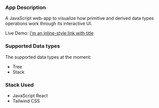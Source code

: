 ### App Description

A JavaScript web-app to visualize how primitive and derived data types operations work through its interactive UI.

Live Demo: [I'm an inline-style link with title](https://data-type-visualizer.netlify.app "App live demo links")

### Supported Data types

The supported data types at the moment:

- Tree
- Stack

### Stack Used

- JavaScript React
- Tailwind CSS
